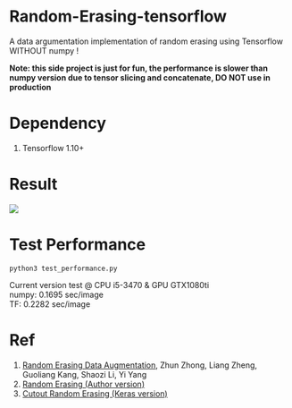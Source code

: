 # Random-Erasing-tensorflow
A data argumentation implementation of random erasing using Tensorflow <br/>
WITHOUT numpy !

**Note: this side project is just for fun, the performance is slower than numpy version due to tensor slicing and concatenate, DO NOT use in production**

# Dependency
1. Tensorflow 1.10+

# Result
![](https://github.com/uranusx86/Random-Erasing-tensorflow/blob/master/data/random_erasing.jpg)

# Test Performance
```
python3 test_performance.py
```
Current version test @ CPU i5-3470 & GPU GTX1080ti <br/>
numpy: 0.1695 sec/image <br/>
TF: 0.2282 sec/image

# Ref
1. [Random Erasing Data Augmentation](http://arxiv.org/abs/1602.02830), Zhun Zhong, Liang Zheng, Guoliang Kang, Shaozi Li, Yi Yang
2. [Random Erasing (Author version)](https://github.com/zhunzhong07/Random-Erasing)
3. [Cutout Random Erasing (Keras version)](https://github.com/yu4u/cutout-random-erasing)